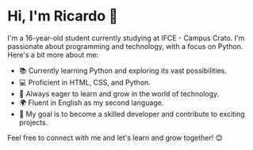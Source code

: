 # Hi, I'm Ricardo 👋

I'm a 16-year-old student currently studying at IFCE - Campus Crato. I'm passionate about programming and technology, with a focus on Python. Here's a bit more about me:

- 📚 Currently learning Python and exploring its vast possibilities.
- 💻 Proficient in HTML, CSS, and Python.
- 🌱 Always eager to learn and grow in the world of technology.
- 🌍 Fluent in English as my second language.
- 🎯 My goal is to become a skilled developer and contribute to exciting projects.

Feel free to connect with me and let's learn and grow together! 😊
